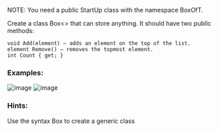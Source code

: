 NOTE: You need a public StartUp class with the namespace BoxOfT.

Create a class Box<> that can store anything. It should have two public methods:

	void Add(element) – adds an element on the top of the list.
	element Remove() – removes the topmost element.
	int Count { get; }

### Examples:

![image](https://user-images.githubusercontent.com/45227327/217566233-3513b288-7534-4cca-80c8-c01063a73889.png)
![image](https://user-images.githubusercontent.com/45227327/217566345-c1910556-09d6-4b47-bade-eb7aac40d759.png)

### Hints:

Use the syntax Box<T> to create a generic class
